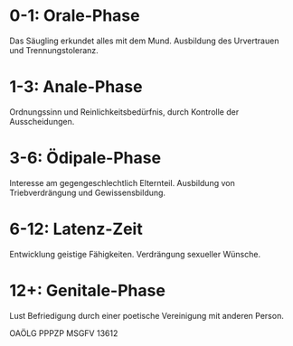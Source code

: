 # 0-1: Orale-Phase
Das Säugling erkundet alles mit dem Mund. Ausbildung des Urvertrauen und Trennungstoleranz.

# 1-3: **Anale-Phase**
Ordnungssinn und Reinlichkeitsbedürfnis, durch Kontrolle der Ausscheidungen.

# 3-6: **Ödipale-Phase**
Interesse am gegengeschlechtlich Elternteil. Ausbildung von Triebverdrängung und Gewissensbildung.

# 6-12: **Latenz-Zeit**
Entwicklung geistige Fähigkeiten. Verdrängung sexueller Wünsche.

# 12+: **Genitale-Phase**
Lust Befriedigung durch einer poetische Vereinigung mit anderen Person.

OAÖLG
PPPZP
MSGFV
13612